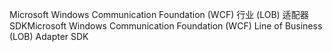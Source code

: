 <span data-ttu-id="8f728-101">Microsoft Windows Communication Foundation (WCF) 行业 (LOB) 适配器 SDK</span><span class="sxs-lookup"><span data-stu-id="8f728-101">Microsoft Windows Communication Foundation (WCF) Line of Business (LOB) Adapter SDK</span></span>